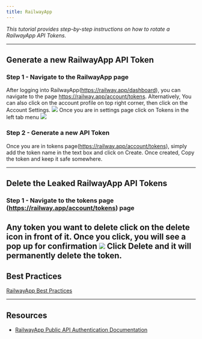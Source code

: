 ```yaml
---
title: RailwayApp
---
```


*This tutorial provides step-by-step instructions on how to rotate a RailwayApp API Tokens.*

---

## Generate a new RailwayApp API Token

### Step 1 - Navigate to the RailwayApp page
After logging into RailwayApp(https://railway.app/dashboard), you can navigate to the page https://railway.app/account/tokens.
Alternatively, You can also click on the account profile on top right corner, then click on the Account Settings.
![](/images/railwayapp/1.png)
Once you are in settings page click on Tokens in the left tab menu
![](/images/railwayapp/2.png)


### Step 2 - Generate a new API Token
Once you are in tokens page(https://railway.app/account/tokens), simply add the token name in the text box and click on Create.
Once created, Copy the token and keep it safe somewhere.

---

## Delete the Leaked RailwayApp API Tokens

### Step 1 - Navigate to the tokens page (https://railway.app/account/tokens) page
Any token you want to delete click on the delete icon in front of it.
Once you click, you will see a pop up for confirmation
![](/images/railwayapp/3.png)
Click Delete and it will permanently delete the token.
---

## Best Practices

[RailwayApp Best Practices](https://docs.railway.app/overview/best-practices)

---

## Resources
- [RailwayApp Public API Authentication Documentation](https://docs.railway.app/reference/public-api#authentication)
